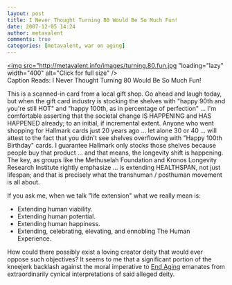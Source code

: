 ```yaml
---
layout: post
title: I Never Thought Turning 80 Would Be So Much Fun!
date: 2007-12-05 14:24
author: metavalent
comments: true
categories: [metavalent, war on aging]
---
```

<a href="http://metavalent.info/images/turning.80.fun.jpg"><img src="http://metavalent.info/images/turning.80.fun.jpg "loading="lazy" width="400" alt="Click for full size" /></a><br />Caption Reads: I Never Thought Turning 80 Would Be So Much Fun!

This is a scanned-in card from a local gift shop. Go ahead and laugh today, but when the gift card industry is stocking the shelves with "happy 90th and you're still HOT" and "happy 100th, as in percentage of perfection" ... I'm comfortable asserting that the societal change IS HAPPENING and HAS HAPPENED already; to an initial, if incremental extent.  Anyone who went shopping for Hallmark cards just 20 years ago ... let alone 30 or 40 ... will attest to the fact that you didn't see shelves overflowing with "Happy 100th Birthday" cards. I guarantee Hallmark only stocks those shelves because people buy that product ... and that means, the longevity shift is happening.  The key, as groups like the Methuselah Foundation and Kronos Longevity Research Institute rightly emphasize ... is extending HEALTHSPAN, not just lifespan; and that is precisely what the transhuman / posthuman movement is all about.

If you ask me, when we talk "life extension" what we really mean is:

<ul>
	<li>Extending human viability.</li>
	<li>Extending human potential.</li>
	<li>Extending human happiness.</li>
	<li>Extending, celebrating, elevating, and ennobling The Human Experience.</li>
</ul>
How could there possibly exist a loving creator deity that would ever oppose such objectives? It seems to me that a significant portion of the kneejerk backlash against the moral imperative to <a href="http://tinyurl.com/yrmqx9">End Aging</a> emanates from extraordinarily cynical interpretations of said alleged deity.
